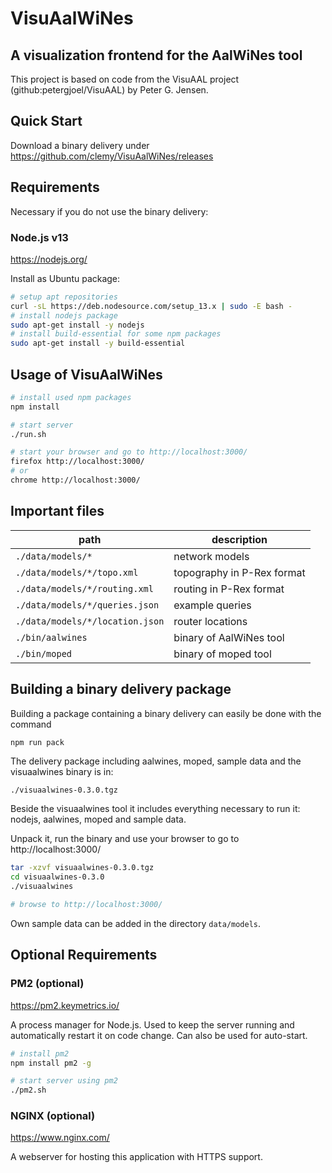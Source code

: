 # VisuAalWiNes

## A visualization frontend for the AalWiNes tool
This project is based on code from the VisuAAL project (github:petergjoel/VisuAAL) by Peter G. Jensen.

## Quick Start
Download a binary delivery under https://github.com/clemy/VisuAalWiNes/releases

## Requirements
Necessary if you do not use the binary delivery:

###  Node.js v13 
<https://nodejs.org/>

Install as Ubuntu package:
```bash
# setup apt repositories
curl -sL https://deb.nodesource.com/setup_13.x | sudo -E bash -
# install nodejs package
sudo apt-get install -y nodejs
# install build-essential for some npm packages
sudo apt-get install -y build-essential
```

## Usage of VisuAalWiNes

```bash
# install used npm packages
npm install

# start server
./run.sh

# start your browser and go to http://localhost:3000/
firefox http://localhost:3000/
# or
chrome http://localhost:3000/
```

## Important files

| path                            | description |
| ------------------------------- | ----------- |
| `./data/models/*`               | network models |
| `./data/models/*/topo.xml`      | topography in P-Rex format |
| `./data/models/*/routing.xml`   | routing in P-Rex format |
| `./data/models/*/queries.json`  | example queries |
| `./data/models/*/location.json` | router locations |
| `./bin/aalwines`                | binary of AalWiNes tool |
| `./bin/moped`                   | binary of moped tool |

## Building a binary delivery package

Building a package containing a binary delivery can easily be done with the command

```bash
npm run pack
```

The delivery package including aalwines, moped, sample data and the visuaalwines binary is in:

`./visuaalwines-0.3.0.tgz`

Beside the visuaalwines tool it includes everything necessary to run it: nodejs, aalwines, moped and sample data.

Unpack it, run the binary and use your browser to go to http://localhost:3000/

```bash
tar -xzvf visuaalwines-0.3.0.tgz
cd visuaalwines-0.3.0
./visuaalwines

# browse to http://localhost:3000/
```

Own sample data can be added in the directory `data/models`.

## Optional Requirements

### PM2 (optional)
<https://pm2.keymetrics.io/>

A process manager for Node.js. Used to keep the server running and automatically restart it on code change. Can also be used for auto-start.

```bash
# install pm2
npm install pm2 -g

# start server using pm2
./pm2.sh
```

### NGINX (optional)
<https://www.nginx.com/>

A webserver for hosting this application with HTTPS support.
